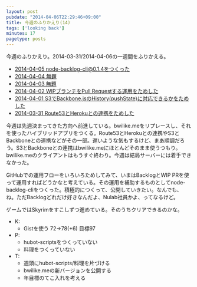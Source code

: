 ```yaml
---
layout: post
pubdate: "2014-04-06T22:29:46+09:00"
title: 今週のふりかえり(14)
tags: ['looking back']
minutes: 17
pagetype: posts
---
```

今週のふりかえり。2014-03-31/2014-04-06の一週間をふりかえる。

- [2014-04-05 node-backlog-cli@0.1.4をつくった](http://blog.bouzuya.net/2014/04/05/diary/)
- [2014-04-04 無題](http://blog.bouzuya.net/2014/04/04/diary/)
- [2014-04-03 無題](http://blog.bouzuya.net/2014/04/03/diary/)
- [2014-04-02 WIPブランチをPull Requestする運用をためした](http://blog.bouzuya.net/2014/04/02/diary/)
- [2014-04-01 S3でBackbone.jsのHistory(pushState)に対応できるかをためした](http://blog.bouzuya.net/2014/04/01/diary/)
- [2014-03-31 Route53とHerokuとの連携をためした](http://blog.bouzuya.net/2014/03/31/diary/)

今週は先週決まってきた方向へ前進している。bwilike.meをリプレースし、それを使ったハイブリッドアプリをつくる。Route53とHerokuとの連携やS3とBackboneとの連携などがその一部。遅いような気もするけど、まあ順調だろう。S3とBackboneとの連携はbwilike.meにほとんどそのまま使うつもり。bwilike.meのクライアントはもうすぐ終わり。今週は結局サーバーには着手できなかった。

GitHubでの運用フローをいろいろためしてみて、いまはBacklogとWIP PRを使って運用すればどうかなと考えている。その運用を補助するものとしてnode-backlog-cliをつくった。積極的につくって、公開していきたい。なんでも、ね。ただBacklogどれだけ好きなんだよ、Nulab社員かよ、ってなるけど。

ゲームではSkyrimをすこしずつ進めている。そのうちクリアできるのかな。

- K:
  - Gistを使う 72->78(+6) 目標97
- P:
  - hubot-scriptsをつくっていない
  - 料理をつくっていない
- T:
  - 週頭にhubot-scripts/料理を片づける
  - bwilike.meの新バージョンを公開する
  - 年目標のてこ入れを考える
